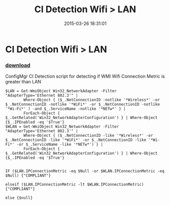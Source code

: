 ﻿---
pid:            5797
poster:         brockie
title:          CI Detection Wifi > LAN
date:           2015-03-26 18:31:01
format:         posh
parent:         0
parent:         0

---

# CI Detection Wifi > LAN

### [download](5797.ps1)

ConfigMgr CI Detection script for detecting if WMI Wifi Connection Metric is greater than LAN

```posh
$LAN = Get-WmiObject Win32_NetworkAdapter -Filter "AdapterType='Ethernet 802.3'" |
        Where-Object { ($_.NetConnectionID -notlike '*Wireless*' -or $_.NetConnectionID -notlike '*WiFi*' -or $_.NetConnectionID -notlike '*Wi-Fi*' ) -and $_.ServiceName -notlike '*NETw*' } |
        ForEach-Object { $_.GetRelated('Win32_NetworkAdapterConfiguration') } | Where-Object {$_.IPEnabled -eq '$True'}
$WLAN = Get-WmiObject Win32_NetworkAdapter -Filter "AdapterType='Ethernet 802.3'" |
        Where-Object { ($_.NetConnectionID -like '*Wireless*' -or $_.NetConnectionID -like '*WiFi*' -or $_.NetConnectionID -like '*Wi-Fi*' -or $_.ServiceName -like '*NETw*') } |
        ForEach-Object { $_.GetRelated('Win32_NetworkAdapterConfiguration') } | Where-Object {$_.IPEnabled -eq '$True'}


IF ($LAN.IPConnectionMetric -eq $Null -or $WLAN.IPConnectionMetric -eq $Null) {"COMPLIANT"}

elseif ($LAN.IPConnectionMetric -lt $WLAN.IPConnectionMetric) {"COMPLIANT"} 

else {$null}


```
